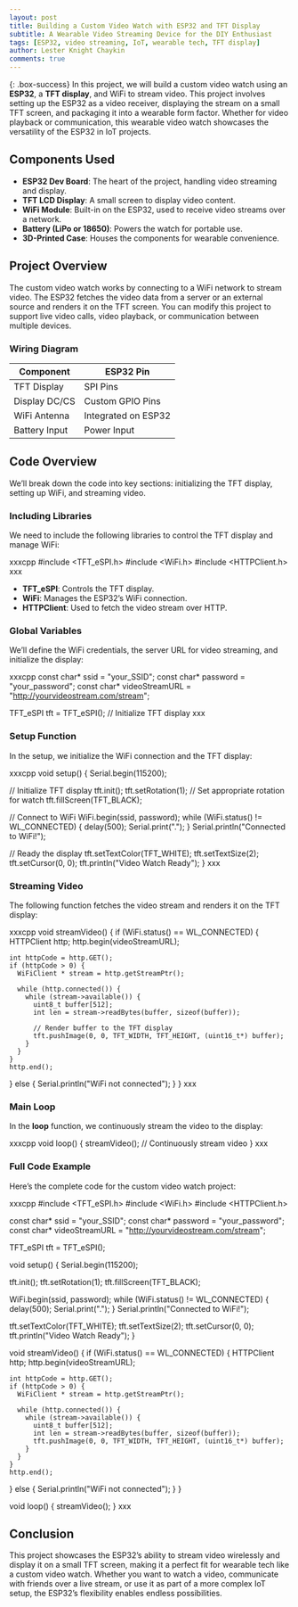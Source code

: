 ```yaml
---
layout: post
title: Building a Custom Video Watch with ESP32 and TFT Display
subtitle: A Wearable Video Streaming Device for the DIY Enthusiast
tags: [ESP32, video streaming, IoT, wearable tech, TFT display]
author: Lester Knight Chaykin
comments: true
---
```


{: .box-success}
In this project, we will build a custom video watch using an **ESP32**, a **TFT display**, and WiFi to stream video. This project involves setting up the ESP32 as a video receiver, displaying the stream on a small TFT screen, and packaging it into a wearable form factor. Whether for video playback or communication, this wearable video watch showcases the versatility of the ESP32 in IoT projects.

## Components Used

- **ESP32 Dev Board**: The heart of the project, handling video streaming and display.
- **TFT LCD Display**: A small screen to display video content.
- **WiFi Module**: Built-in on the ESP32, used to receive video streams over a network.
- **Battery (LiPo or 18650)**: Powers the watch for portable use.
- **3D-Printed Case**: Houses the components for wearable convenience.

## Project Overview

The custom video watch works by connecting to a WiFi network to stream video. The ESP32 fetches the video data from a server or an external source and renders it on the TFT screen. You can modify this project to support live video calls, video playback, or communication between multiple devices.

### Wiring Diagram

| Component       | ESP32 Pin  |
|-----------------|------------|
| TFT Display     | SPI Pins   |
| Display DC/CS   | Custom GPIO Pins |
| WiFi Antenna    | Integrated on ESP32 |
| Battery Input   | Power Input |

## Code Overview

We’ll break down the code into key sections: initializing the TFT display, setting up WiFi, and streaming video.

### Including Libraries

We need to include the following libraries to control the TFT display and manage WiFi:

xxxcpp
#include <TFT_eSPI.h>
#include <WiFi.h>
#include <HTTPClient.h>
xxx

- **TFT_eSPI**: Controls the TFT display.
- **WiFi**: Manages the ESP32’s WiFi connection.
- **HTTPClient**: Used to fetch the video stream over HTTP.

### Global Variables

We’ll define the WiFi credentials, the server URL for video streaming, and initialize the display:

xxxcpp
const char* ssid = "your_SSID";
const char* password = "your_password";
const char* videoStreamURL = "http://yourvideostream.com/stream";

TFT_eSPI tft = TFT_eSPI();  // Initialize TFT display
xxx

### Setup Function

In the setup, we initialize the WiFi connection and the TFT display:

xxxcpp
void setup() {
  Serial.begin(115200);
  
  // Initialize TFT display
  tft.init();
  tft.setRotation(1);  // Set appropriate rotation for watch
  tft.fillScreen(TFT_BLACK);
  
  // Connect to WiFi
  WiFi.begin(ssid, password);
  while (WiFi.status() != WL_CONNECTED) {
    delay(500);
    Serial.print(".");
  }
  Serial.println("Connected to WiFi!");
  
  // Ready the display
  tft.setTextColor(TFT_WHITE);
  tft.setTextSize(2);
  tft.setCursor(0, 0);
  tft.println("Video Watch Ready");
}
xxx

### Streaming Video

The following function fetches the video stream and renders it on the TFT display:

xxxcpp
void streamVideo() {
  if (WiFi.status() == WL_CONNECTED) {
    HTTPClient http;
    http.begin(videoStreamURL);
    
    int httpCode = http.GET();
    if (httpCode > 0) {
      WiFiClient * stream = http.getStreamPtr();
      
      while (http.connected()) {
        while (stream->available()) {
          uint8_t buffer[512];
          int len = stream->readBytes(buffer, sizeof(buffer));
          
          // Render buffer to the TFT display
          tft.pushImage(0, 0, TFT_WIDTH, TFT_HEIGHT, (uint16_t*) buffer);
        }
      }
    }
    http.end();
  } else {
    Serial.println("WiFi not connected");
  }
}
xxx

### Main Loop

In the **loop** function, we continuously stream the video to the display:

xxxcpp
void loop() {
  streamVideo();  // Continuously stream video
}
xxx

### Full Code Example

Here’s the complete code for the custom video watch project:

xxxcpp
#include <TFT_eSPI.h>
#include <WiFi.h>
#include <HTTPClient.h>

const char* ssid = "your_SSID";
const char* password = "your_password";
const char* videoStreamURL = "http://yourvideostream.com/stream";

TFT_eSPI tft = TFT_eSPI();

void setup() {
  Serial.begin(115200);
  
  tft.init();
  tft.setRotation(1);
  tft.fillScreen(TFT_BLACK);

  WiFi.begin(ssid, password);
  while (WiFi.status() != WL_CONNECTED) {
    delay(500);
    Serial.print(".");
  }
  Serial.println("Connected to WiFi!");
  
  tft.setTextColor(TFT_WHITE);
  tft.setTextSize(2);
  tft.setCursor(0, 0);
  tft.println("Video Watch Ready");
}

void streamVideo() {
  if (WiFi.status() == WL_CONNECTED) {
    HTTPClient http;
    http.begin(videoStreamURL);
    
    int httpCode = http.GET();
    if (httpCode > 0) {
      WiFiClient * stream = http.getStreamPtr();
      
      while (http.connected()) {
        while (stream->available()) {
          uint8_t buffer[512];
          int len = stream->readBytes(buffer, sizeof(buffer));
          tft.pushImage(0, 0, TFT_WIDTH, TFT_HEIGHT, (uint16_t*) buffer);
        }
      }
    }
    http.end();
  } else {
    Serial.println("WiFi not connected");
  }
}

void loop() {
  streamVideo();
}
xxx

## Conclusion

This project showcases the ESP32’s ability to stream video wirelessly and display it on a small TFT screen, making it a perfect fit for wearable tech like a custom video watch. Whether you want to watch a video, communicate with friends over a live stream, or use it as part of a more complex IoT setup, the ESP32’s flexibility enables endless possibilities.
